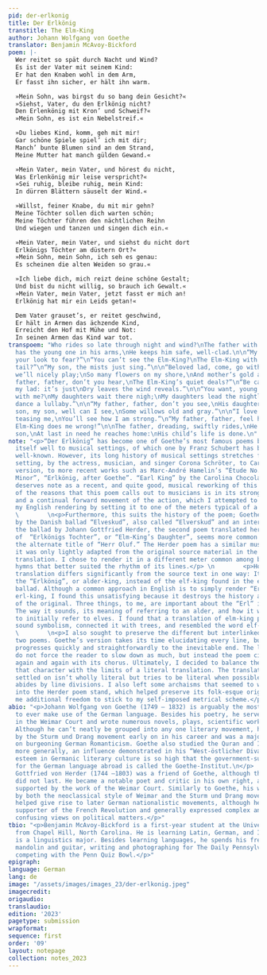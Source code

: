 ```yaml
---
pid: der-erlkonig
title: Der Erlkönig
transtitle: The Elm-King
author: Johann Wolfgang von Goethe
translator: Benjamin McAvoy-Bickford
poem: |-
  Wer reitet so spät durch Nacht und Wind?
  Es ist der Vater mit seinem Kind:
  Er hat den Knaben wohl in dem Arm,
  Er fasst ihn sicher, er hält ihn warm.

  »Mein Sohn, was birgst du so bang dein Gesicht?«
  »Siehst, Vater, du den Erlkönig nicht?
  Den Erlenkönig mit Kron’ und Schweif?«
  »Mein Sohn, es ist ein Nebelstreif.«

  »Du liebes Kind, komm, geh mit mir!
  Gar schöne Spiele spiel’ ich mit dir;
  Manch’ bunte Blumen sind an dem Strand,
  Meine Mutter hat manch gülden Gewand.«

  »Mein Vater, mein Vater, und hörest du nicht,
  Was Erlenkönig mir leise verspricht?«
  »Sei ruhig, bleibe ruhig, mein Kind:
  In dürren Blättern säuselt der Wind.«

  »Willst, feiner Knabe, du mit mir gehn?
  Meine Töchter sollen dich warten schön;
  Meine Töchter führen den nächtlichen Reihn
  Und wiegen und tanzen und singen dich ein.«

  »Mein Vater, mein Vater, und siehst du nicht dort
  Erlkönigs Töchter am düstern Ort?«
  »Mein Sohn, mein Sohn, ich seh es genau:
  Es scheinen die alten Weiden so grau.«

  »Ich liebe dich, mich reizt deine schöne Gestalt;
  Und bist du nicht willig, so brauch ich Gewalt.«
  »Mein Vater, mein Vater, jetzt fasst er mich an!
  Erlkönig hat mir ein Leids getan!«

  Dem Vater grauset’s, er reitet geschwind,
  Er hält in Armen das ächzende Kind,
  Erreicht den Hof mit Mühe und Not:
  In seinen Armen das Kind war tot.
transpoem: "Who rides so late through night and wind?\nThe father with his lad: \nHe
  has the young one in his arms,\nHe keeps him safe, well-clad.\n\n“My son, what brings
  your look to fear?”\n“You can’t see the Elm-King?\nThe Elm-King with his crown and
  tail?”\n“My son, the mists just sing.”\n\n“Beloved lad, come, go with me!\nThe games
  we’ll nicely play;\nSo many flowers on my shore,\nAnd mother’s gold array.”\n\n“My
  father, father, don’t you hear,\nThe Elm-King’s quiet deals?”\n“Be calm, stay calm,
  my lad: it’s just\nDry leaves the wind reveals.”\n\n“You want, young sir, to go
  with me?\nMy daughters wait there nigh;\nMy daughters lead the nightly waltz,\nAnd
  dance a lullaby.”\n\n“My father, father, don’t you see,\nHis daughters’ dark display?”\n“My
  son, my son, well can I see,\nSome willows old and gray.”\n\n“I love your figure,
  teasing me,\nYou’ll see how I am strong.”\n“My father, father, feel his touch!\nThe
  Elm-King does me wrong!”\n\nThe father, dreading, swiftly rides,\nHe holds his groaning
  son,\nAt last in need he reaches home:\nHis child’s life is done.\n"
note: "<p>“Der Erlkönig” has become one of Goethe’s most famous poems because it lends
  itself well to musical settings, of which one by Franz Schubert has become the most
  well-known. However, its long history of musical settings stretches from the first
  setting, by the actress, musician, and singer Corona Schröter, to Carl Loewe’s popular
  version, to more recent works such as Marc-André Hamelin’s “Étude No. 8 in B-Flat
  Minor”, “Erlkönig, after Goethe”. “Earl King” by the Carolina Chocolate Drops also
  deserves note as a recent, and quite good, musical reworking of this scene. Some
  of the reasons that this poem calls out to musicians is in its strong sense of rhyme
  and a continual forward movement of the action, which I attempted to imitate in
  my English rendering by setting it to one of the meters typical of a ballad.</p> \n
  \        \n<p>Furthermore, this suits the history of the poem; Goethe was inspired
  by the Danish ballad “Elveskud”, also called “Elverskud” and an interpretation of
  the ballad by Johann Gottfried Herder, the second poem translated here. The title
  of  “Erlkönigs Tochter”, or “Elm-King’s Daughter”, seems more common to me than
  the alternate title of “Herr Oluf.” The Herder poem has a similar musicality, since
  it was only lightly adapted from the original source material in the process of
  translation. I chose to render it in a different meter common among ballads and
  hymns that better suited the rhythm of its lines.</p> \n        <p>However, Herder’s
  translation differs significantly from the source text in one way: It discusses
  the “Erlkönig”, or alder-king, instead of the elf-king found in the earlier Danish
  ballad. Although a common approach in English is to simply render “Erlkönig” as
  erl-king, I found this unsatisfying because it destroys the history and meaning
  of the original. Three things, to me, are important about the “Erl” in “Erlkönig”:
  The way it sounds, its meaning of referring to an alder, and how it was supposed
  to initially refer to elves. I found that a translation of elm-king preserved the
  sound symbolism, connected it with trees, and resembled the word elf-king.</p> \n
  \        \n<p>I also sought to preserve the different but interlinked feels of the
  two poems. Goethe’s version takes its time elucidating every line, but the poem
  progresses quickly and straightforwardly to the inevitable end. The lines of Herder
  do not force the reader to slow down as much, but instead the poem circles back
  again and again with its chorus. Ultimately, I decided to balance the need to preserve
  that character with the limits of a literal translation. The translation that I
  settled on isn’t wholly literal but tries to be literal when possible and strictly
  abides by line divisions. I also left some archaisms that seemed to want to sneak
  into the Herder poem stand, which helped preserve its folk-esque origins while giving
  me additional freedom to stick to my self-imposed metrical scheme.</p>"
abio: "<p>Johann Wolfgang von Goethe (1749 – 1832) is arguably the most famous author
  to ever make use of the German language. Besides his poetry, he served as an adviser
  in the Weimar Court and wrote numerous novels, plays, scientific works, and articles.
  Although he can’t neatly be grouped into any one literary movement, he was influenced
  by the Sturm und Drang movement early on in his career and was a major influence
  on burgeoning German Romanticism. Goethe also studied the Quran and Islamic literature
  more generally, an influence demonstrated in his “West-östlicher Divan.” Goethe’s
  esteem in Germanic literary culture is so high that the government-supported foundation
  for the German language abroad is called the Goethe-Institut.\n</p>        \n\n<p>Johann
  Gottfried von Herder (1744 –1803) was a friend of Goethe, although their relationship
  did not last. He became a notable poet and critic in his own right, and was also
  supported by the work of the Weimar Court. Similarly to Goethe, his work is influenced
  by both the neoclassical style of Weimar and the Sturm und Drang movement. His views
  helped give rise to later German nationalistic movements, although he was also a
  supporter of the French Revolution and generally expressed complex and sometimes
  confusing views on political matters.</p>"
tbio: "<p>Benjamin McAvoy-Bickford is a first-year student at the University of Pennsylvania
  from Chapel Hill, North Carolina. He is learning Latin, German, and Indonesian and
  is a linguistics major. Besides learning languages, he spends his free time playing
  mandolin and guitar, writing and photographing for The Daily Pennsylvanian, and
  competing with the Penn Quiz Bowl.</p>"
epigraph:
language: German
lang: de
image: "/assets/images/images_23/der-erlkonig.jpeg"
imagecredit:
origaudio:
translaudio:
edition: '2023'
pagetype: submission
wrapformat:
sequence: first
order: '09'
layout: notepage
collection: notes_2023
---
```

